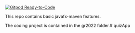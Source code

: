[![Gitpod Ready-to-Code](https://img.shields.io/badge/Gitpod-Ready--to--Code-blue?logo=gitpod)](https://gitpod.idi.ntnu.no/#https://gitlab.stud.idi.ntnu.no/it1901/groups-2020/gr2022/gr2022) 

This repo contains basic javafx-maven features.

The coding project is contained in the gr2022 folder.# quizApp
